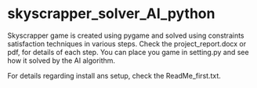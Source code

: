 # skyscrapper_solver_AI_python
Skyscrapper game is created using pygame and solved using constraints satisfaction techniques in various steps. Check the project_report.docx or pdf, for details of each step. You can place you game in setting.py and see how it solved by the AI algorithm.

For details regarding install ans setup, check the ReadMe_first.txt.

